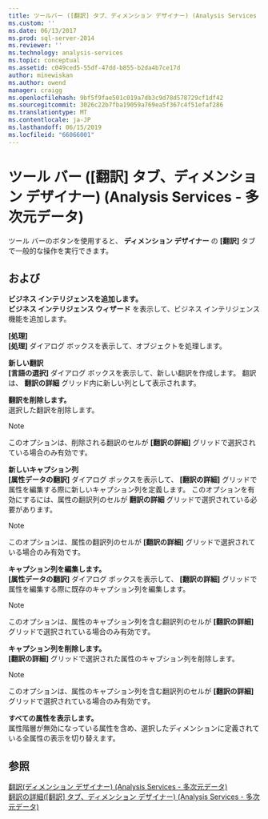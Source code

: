 ```yaml
---
title: ツールバー ([翻訳] タブ、ディメンション デザイナー) (Analysis Services - 多次元データ) |Microsoft Docs
ms.custom: ''
ms.date: 06/13/2017
ms.prod: sql-server-2014
ms.reviewer: ''
ms.technology: analysis-services
ms.topic: conceptual
ms.assetid: c049ced5-55df-47dd-b855-b2da4b7ce17d
author: minewiskan
ms.author: owend
manager: craigg
ms.openlocfilehash: 9bf5f9fae501c019a7db3c9d78d578729cf1df42
ms.sourcegitcommit: 3026c22b7fba19059a769ea5f367c4f51efaf286
ms.translationtype: MT
ms.contentlocale: ja-JP
ms.lasthandoff: 06/15/2019
ms.locfileid: "66066001"
---
```

# <a name="toolbar-translations-tab-dimension-designer-analysis-services---multidimensional-data"></a>ツール バー ([翻訳] タブ、ディメンション デザイナー) (Analysis Services - 多次元データ)
  ツール バーのボタンを使用すると、 **ディメンション デザイナー** の **[翻訳]** タブで一般的な操作を実行できます。  
  
## <a name="options"></a>および  
 **ビジネス インテリジェンスを追加します。**  
 **ビジネス インテリジェンス ウィザード** を表示して、ビジネス インテリジェンス機能を追加します。  
  
 **[処理]**  
 **[処理]** ダイアログ ボックスを表示して、オブジェクトを処理します。  
  
 **新しい翻訳**  
 **[言語の選択]** ダイアログ ボックスを表示して、新しい翻訳を作成します。 翻訳は、 **翻訳の詳細** グリッド内に新しい列として表示されます。  
  
 **翻訳を削除します。**  
 選択した翻訳を削除します。  
  
> [!NOTE]  
>  このオプションは、削除される翻訳のセルが **[翻訳の詳細]** グリッドで選択されている場合のみ有効です。  
  
 **新しいキャプション列**  
 **[属性データの翻訳]** ダイアログ ボックスを表示して、 **[翻訳の詳細]** グリッドで属性を編集する際に新しいキャプション列を定義します。 このオプションを有効にするには、属性の翻訳列のセルが **翻訳の詳細** グリッドで選択されている必要があります。  
  
> [!NOTE]  
>  このオプションは、属性の翻訳列のセルが **[翻訳の詳細]** グリッドで選択されている場合のみ有効です。  
  
 **キャプション列を編集します。**  
 **[属性データの翻訳]** ダイアログ ボックスを表示して、 **[翻訳の詳細]** グリッドで属性を編集する際に既存のキャプション列を編集します。  
  
> [!NOTE]  
>  このオプションは、属性のキャプション列を含む翻訳列のセルが **[翻訳の詳細]** グリッドで選択されている場合のみ有効です。  
  
 **キャプション列を削除します。**  
 **[翻訳の詳細]** グリッドで選択された属性のキャプション列を削除します。  
  
> [!NOTE]  
>  このオプションは、属性のキャプション列を含む翻訳列のセルが **[翻訳の詳細]** グリッドで選択されている場合のみ有効です。  
  
 **すべての属性を表示します。**  
 属性階層が無効になっている属性を含め、選択したディメンションに定義されている全属性の表示を切り替えます。  
  
## <a name="see-also"></a>参照  
 [翻訳&#40;ディメンション デザイナー&#41; &#40;Analysis Services - 多次元データ&#41;](translations-dimension-designer-analysis-services-multidimensional-data.md)   
 [翻訳の詳細&#40;[翻訳] タブ、ディメンション デザイナー&#41; &#40;Analysis Services - 多次元データ&#41;](translation-details-dimension-designer-analysis-services-multidimensional-data.md)  
  
  
